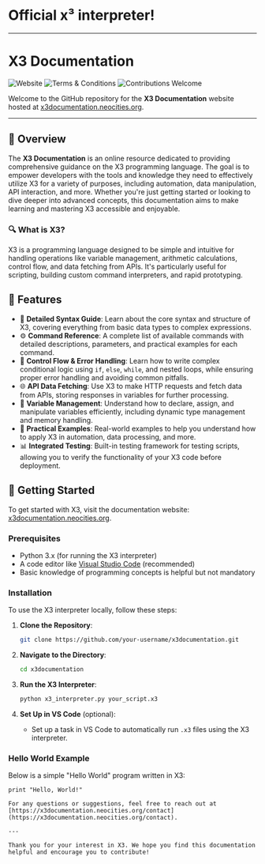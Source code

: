 # Official x³ interpreter!
--------------------------

# X3 Documentation

![Website](https://img.shields.io/website?url=https%3A%2F%2Fx3documentation.neocities.org)
![Terms & Conditions](https://x3documentation.neocities.org/terms-and-conditions)
![Contributions Welcome](https://img.shields.io/badge/contributions-welcome-brightgreen)

Welcome to the GitHub repository for the **X3 Documentation** website hosted at [x3documentation.neocities.org](https://x3documentation.neocities.org).

---

## 🚀 Overview

The **X3 Documentation** is an online resource dedicated to providing comprehensive guidance on the X3 programming language. The goal is to empower developers with the tools and knowledge they need to effectively utilize X3 for a variety of purposes, including automation, data manipulation, API interaction, and more. Whether you're just getting started or looking to dive deeper into advanced concepts, this documentation aims to make learning and mastering X3 accessible and enjoyable.

### 🔍 What is X3?

X3 is a programming language designed to be simple and intuitive for handling operations like variable management, arithmetic calculations, control flow, and data fetching from APIs. It's particularly useful for scripting, building custom command interpreters, and rapid prototyping.

## 🌟 Features

- 📜 **Detailed Syntax Guide**: Learn about the core syntax and structure of X3, covering everything from basic data types to complex expressions.
- ⚙️ **Command Reference**: A complete list of available commands with detailed descriptions, parameters, and practical examples for each command.
- 🔄 **Control Flow & Error Handling**: Learn how to write complex conditional logic using `if`, `else`, `while`, and nested loops, while ensuring proper error handling and avoiding common pitfalls.
- 🌐 **API Data Fetching**: Use X3 to make HTTP requests and fetch data from APIs, storing responses in variables for further processing.
- 🧹 **Variable Management**: Understand how to declare, assign, and manipulate variables efficiently, including dynamic type management and memory handling.
- 🧪 **Practical Examples**: Real-world examples to help you understand how to apply X3 in automation, data processing, and more.
- 📊 **Integrated Testing**: Built-in testing framework for testing scripts, allowing you to verify the functionality of your X3 code before deployment.

## 🏁 Getting Started

To get started with X3, visit the documentation website: [x3documentation.neocities.org](https://x3documentation.neocities.org).

### Prerequisites

- Python 3.x (for running the X3 interpreter)
- A code editor like [Visual Studio Code](https://code.visualstudio.com) (recommended)
- Basic knowledge of programming concepts is helpful but not mandatory

### Installation

To use the X3 interpreter locally, follow these steps:

1. **Clone the Repository**:

    ```sh
    git clone https://github.com/your-username/x3documentation.git
    ```

2. **Navigate to the Directory**:

    ```sh
    cd x3documentation
    ```

3. **Run the X3 Interpreter**:

    ```sh
    python x3_interpreter.py your_script.x3
    ```

4. **Set Up in VS Code** (optional):
   - Set up a task in VS Code to automatically run `.x3` files using the X3 interpreter.

### Hello World Example

Below is a simple "Hello World" program written in X3:

```x3
print "Hello, World!"

For any questions or suggestions, feel free to reach out at [https://x3documentation.neocities.org/contact](https://x3documentation.neocities.org/contact).

---

Thank you for your interest in X3. We hope you find this documentation helpful and encourage you to contribute!
